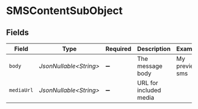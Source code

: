 # SMSContentSubObject


## Fields

| Field                   | Type                    | Required                | Description             | Example                 |
| ----------------------- | ----------------------- | ----------------------- | ----------------------- | ----------------------- |
| `body`                  | *JsonNullable\<String>* | :heavy_minus_sign:      | The message body        | My preview sms          |
| `mediaUrl`              | *JsonNullable\<String>* | :heavy_minus_sign:      | URL for included media  |                         |